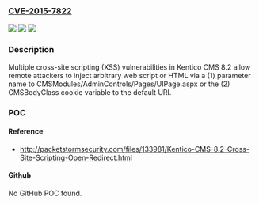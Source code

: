 ### [CVE-2015-7822](https://cve.mitre.org/cgi-bin/cvename.cgi?name=CVE-2015-7822)
![](https://img.shields.io/static/v1?label=Product&message=n%2Fa&color=blue)
![](https://img.shields.io/static/v1?label=Version&message=n%2Fa&color=blue)
![](https://img.shields.io/static/v1?label=Vulnerability&message=n%2Fa&color=brighgreen)

### Description

Multiple cross-site scripting (XSS) vulnerabilities in Kentico CMS 8.2 allow remote attackers to inject arbitrary web script or HTML via a (1) parameter name to CMSModules/AdminControls/Pages/UIPage.aspx or the (2) CMSBodyClass cookie variable to the default URI.

### POC

#### Reference
- http://packetstormsecurity.com/files/133981/Kentico-CMS-8.2-Cross-Site-Scripting-Open-Redirect.html

#### Github
No GitHub POC found.

